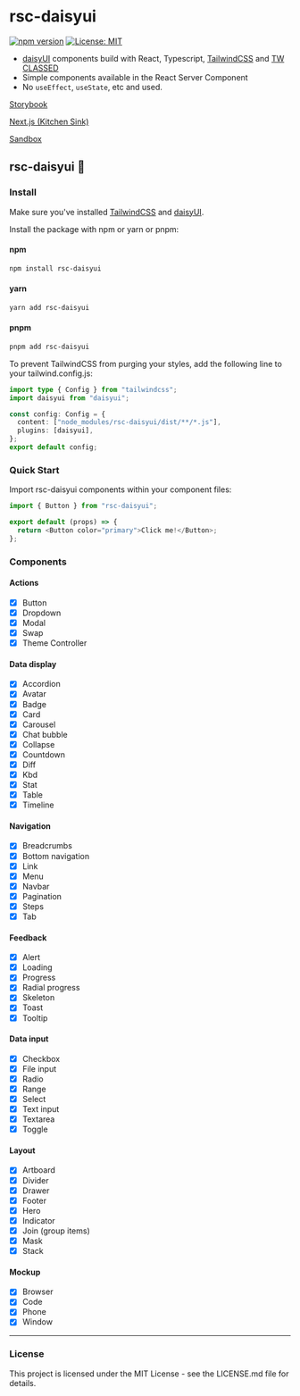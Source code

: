 # rsc-daisyui

[![npm version](https://badge.fury.io/js/rsc-daisyui.svg)](https://badge.fury.io/js/rsc-daisyui)
[![License: MIT](https://img.shields.io/badge/License-MIT-yellow.svg)](https://opensource.org/licenses/MIT)

- [daisyUI](https://daisyui.com/) components build with React, Typescript, [TailwindCSS](https://tailwindcss.com/) and [TW CLASSED](https://tw-classed.vercel.app/)
- Simple components available in the React Server Component
- No `useEffect`, `useState`, etc and used.

[Storybook](https://candid-daffodil-759fc3.netlify.app/)

[Next.js (Kitchen Sink) ](https://v1-rsc-daisyui-web.vercel.app/)

[Sandbox](https://codesandbox.io/p/github/yoshi6jp/rsc-daisyui-sample/draft/condescending-water?embed=1)

## rsc-daisyui 🌼

### Install

Make sure you've installed [TailwindCSS](https://tailwindcss.com/docs/installation) and [daisyUI](https://daisyui.com/docs/install/).

Install the package with npm or yarn or pnpm:

#### npm

```bash
npm install rsc-daisyui
```

#### yarn

```bash
yarn add rsc-daisyui
```

#### pnpm

```bash
pnpm add rsc-daisyui
```

To prevent TailwindCSS from purging your styles, add the following line to your tailwind.config.js:

```ts
import type { Config } from "tailwindcss";
import daisyui from "daisyui";

const config: Config = {
  content: ["node_modules/rsc-daisyui/dist/**/*.js"],
  plugins: [daisyui],
};
export default config;
```

### Quick Start

Import rsc-daisyui components within your component files:

```js
import { Button } from "rsc-daisyui";

export default (props) => {
  return <Button color="primary">Click me!</Button>;
};
```

### Components

#### Actions

- [x] Button
- [x] Dropdown
- [x] Modal
- [x] Swap
- [x] Theme Controller

#### Data display

- [x] Accordion
- [x] Avatar
- [x] Badge
- [x] Card
- [x] Carousel
- [x] Chat bubble
- [x] Collapse
- [x] Countdown
- [x] Diff
- [x] Kbd
- [x] Stat
- [x] Table
- [x] Timeline

#### Navigation

- [x] Breadcrumbs
- [x] Bottom navigation
- [x] Link
- [x] Menu
- [x] Navbar
- [x] Pagination
- [x] Steps
- [x] Tab

#### Feedback

- [x] Alert
- [x] Loading
- [x] Progress
- [x] Radial progress
- [x] Skeleton
- [x] Toast
- [x] Tooltip

#### Data input

- [x] Checkbox
- [x] File input
- [x] Radio
- [x] Range
- [x] Select
- [x] Text input
- [x] Textarea
- [x] Toggle

#### Layout

- [x] Artboard
- [x] Divider
- [x] Drawer
- [x] Footer
- [x] Hero
- [x] Indicator
- [x] Join (group items)
- [x] Mask
- [x] Stack

#### Mockup

- [x] Browser
- [x] Code
- [x] Phone
- [x] Window

---

### License

This project is licensed under the MIT License - see the LICENSE.md file for details.
